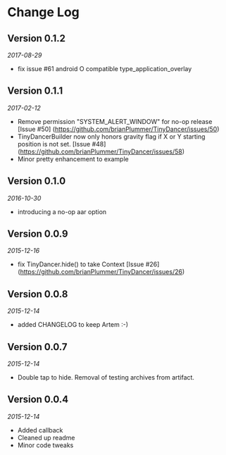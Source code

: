 Change Log
==========
## Version 0.1.2
_2017-08-29_
 * fix issue #61 android O compatible type_application_overlay

## Version 0.1.1
_2017-02-12_
 * Remove permission "SYSTEM_ALERT_WINDOW" for no-op release [Issue #50] (https://github.com/brianPlummer/TinyDancer/issues/50)
 * TinyDancerBuilder now only honors gravity flag if X or Y starting position is not set. [Issue #48] (https://github.com/brianPlummer/TinyDancer/issues/58)
 * Minor pretty enhancement to example

## Version 0.1.0
_2016-10-30_
* introducing a no-op aar option

## Version 0.0.9
_2015-12-16_
*  fix TinyDancer.hide() to take Context [Issue #26] (https://github.com/brianPlummer/TinyDancer/issues/26)

## Version 0.0.8

_2015-12-14_

 *  added CHANGELOG to keep Artem :-)

## Version 0.0.7

_2015-12-14_

*  Double tap to hide.  Removal of testing archives from artifact.

## Version 0.0.4

_2015-12-14_
* Added callback
* Cleaned up readme
* Minor code tweaks
